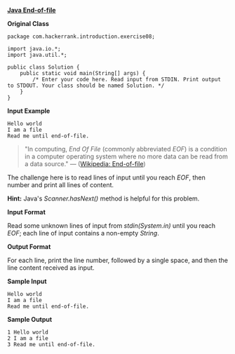 **[Java End-of-file](https://www.hackerrank.com/challenges/java-end-of-file/problem?isFullScreen=true)**

**Original Class**
```
package com.hackerrank.introduction.exercise08;

import java.io.*;
import java.util.*;

public class Solution {
    public static void main(String[] args) {
        /* Enter your code here. Read input from STDIN. Print output to STDOUT. Your class should be named Solution. */
    }
}
```
**Input Example**
```
Hello world
I am a file
Read me until end-of-file.
```
> "In computing, _End Of File_ (commonly abbreviated _EOF_) is a condition in a computer operating system where no more data can be read from a data source." — ([Wikipedia: End-of-file](https://en.wikipedia.org/wiki/End-of-file))

The challenge here is to read lines of input until you reach _EOF_, then number and print all lines of content.

**Hint:** Java's _Scanner.hasNext()_ method is helpful for this problem.

**Input Format**

Read some unknown lines of input from _stdin(System.in)_ until you reach _EOF_; each line of input contains a non-empty _String_.

**Output Format**

For each line, print the line number, followed by a single space, and then the line content received as input.

**Sample Input**

```
Hello world
I am a file
Read me until end-of-file.
```

**Sample Output**

```
1 Hello world
2 I am a file
3 Read me until end-of-file.
```